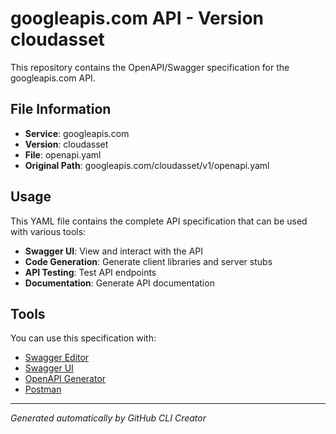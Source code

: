 # googleapis.com API - Version cloudasset

This repository contains the OpenAPI/Swagger specification for the googleapis.com API.

## File Information

- **Service**: googleapis.com
- **Version**: cloudasset
- **File**: openapi.yaml
- **Original Path**: googleapis.com/cloudasset/v1/openapi.yaml

## Usage

This YAML file contains the complete API specification that can be used with various tools:

- **Swagger UI**: View and interact with the API
- **Code Generation**: Generate client libraries and server stubs
- **API Testing**: Test API endpoints
- **Documentation**: Generate API documentation

## Tools

You can use this specification with:

- [Swagger Editor](https://editor.swagger.io/)
- [Swagger UI](https://swagger.io/tools/swagger-ui/)
- [OpenAPI Generator](https://openapi-generator.tech/)
- [Postman](https://www.postman.com/)

---

*Generated automatically by GitHub CLI Creator*
